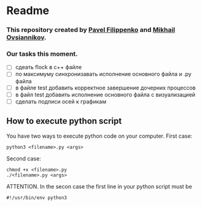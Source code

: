 # Readme

### This repository created by [Pavel Filippenko](https://github.com/pavel-collab) and [Mikhail Ovsiannikov](https://github.com/OAMichael).

### Our tasks this moment.
- [ ] сдеать flock в c++ файле
- [ ] по максимуму синхронизавать исполнение основного файла и .py файла
- [ ] в файле test добавить корректное завершение дочерних процессов
- [ ] в файл test добавить исполнение основного файла с визуализацией 
- [ ] сделать подписи осей к графикам

## How to execute python script

You have two ways to execute python code on your computer. First case:
```
python3 <filename>.py <args>
```
Second case:
```
chmod +x <filename>.py
./<filename>.py <args>
```
ATTENTION. In the secon case the first line in your python script must be
```
#!/usr/bin/env python3
```